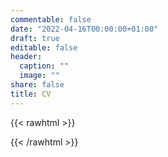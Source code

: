 ```yaml
---
commentable: false
date: "2022-04-16T00:00:00+01:00"
draft: true
editable: false
header:
  caption: ""
  image: ""
share: false
title: CV
---
```


{{< rawhtml >}}
<div id="adobe-dc-view" style="width: 800px;"></div>
<script src="https://documentcloud.adobe.com/view-sdk/main.js"></script>
<script type="text/javascript">
	document.addEventListener("adobe_dc_view_sdk.ready", function(){ 
		var adobeDCView = new AdobeDC.View({clientId: "11b63b23cecc43a99e8669ed7d8d47a3", divId: "adobe-dc-view"});
		adobeDCView.previewFile({
			content:{location: {url: "https://harveybarnhard.com/uploads/cv-harvey-barnhard.pdf"}},
			metaData:{fileName: "cv-harvey-barnhard.pdf"}
		}, {embedMode: "IN_LINE"});
	});
</script>
{{< /rawhtml >}}